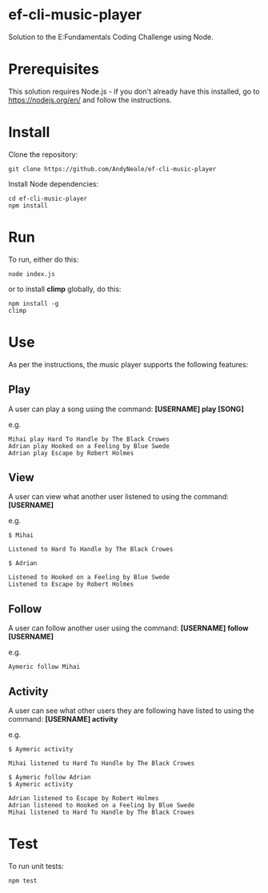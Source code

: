 # ef-cli-music-player

Solution to the E:Fundamentals Coding Challenge using Node.

# Prerequisites

This solution requires Node.js - if you don't already have this installed, go to https://nodejs.org/en/ and follow the instructions.

# Install

Clone the repository:

```
git clone https://github.com/AndyNeale/ef-cli-music-player
```

Install Node dependencies:

```
cd ef-cli-music-player
npm install
```

# Run

To run, either do this:

```
node index.js
```

or to install **climp** globally, do this:

```
npm install -g
climp
```

# Use

As per the instructions, the music player supports the following features:

## Play

A user can play a song using the command: **[USERNAME] play [SONG]**

e.g.

```
Mihai play Hard To Handle by The Black Crowes
Adrian play Hooked on a Feeling by Blue Swede
Adrian play Escape by Robert Holmes
```

## View

A user can view what another user listened to using the command: **[USERNAME]**

e.g.

```
$ Mihai

Listened to Hard To Handle by The Black Crowes

$ Adrian

Listened to Hooked on a Feeling by Blue Swede
Listened to Escape by Robert Holmes
```

## Follow

A user can follow another user using the command: **[USERNAME] follow [USERNAME]**

e.g.

```
Aymeric follow Mihai
```

## Activity

A user can see what other users they are following have listed to using the command: **[USERNAME] activity**

e.g.

```
$ Aymeric activity

Mihai listened to Hard To Handle by The Black Crowes

$ Aymeric follow Adrian
$ Aymeric activity

Adrian listened to Escape by Robert Holmes
Adrian listened to Hooked on a Feeling by Blue Swede
Mihai listened to Hard To Handle by The Black Crowes
```

# Test

To run unit tests:

```
npm test
```
